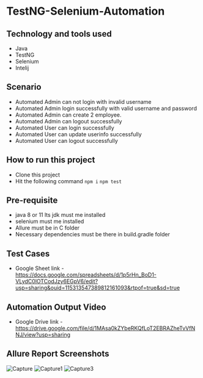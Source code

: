 # TestNG-Selenium-Automation

## Technology and tools used
- Java
- TestNG
- Selenium
- Intelij

## Scenario
- Automated Admin can not login with invalid username 
- Automated Admin login successfully with valid username and password
- Automated Admin can create 2 employee.
- Automated Admin can logout successfully
- Automated User can login successfully
- Automated User can update userinfo successfully 
- Automated User can logout successfully


## How to run this project
- Clone this project
- Hit the following command
```npm i```
```npm test```

## Pre-requisite
- java 8 or 11 lts jdk must me installed
- selenium must me installed
- Allure must be in C folder
- Necessary dependencies must be there in build.gradle folder

## Test Cases 
- Google Sheet link - https://docs.google.com/spreadsheets/d/1p5rHn_BoD1-VLydC0lOTCodJzy6EGpV6/edit?usp=sharing&ouid=115313547389812161093&rtpof=true&sd=true

## Automation Output Video 
- Google Drive link - https://drive.google.com/file/d/1MAsa0kZYbeRKQfLoT2EBRAZheTvVfNNJ/view?usp=sharing

## Allure Report Screenshots

![Capture](https://user-images.githubusercontent.com/75027367/204016217-b2ec27c7-5cdc-4aae-b307-6729b8766613.PNG)
![Capture1](https://user-images.githubusercontent.com/75027367/204016233-4f54335c-01d7-4192-a5be-f31de542a498.PNG)
![Capture3](https://user-images.githubusercontent.com/75027367/204016253-a950125c-cc97-4635-acae-8bf1a611e79e.PNG)


